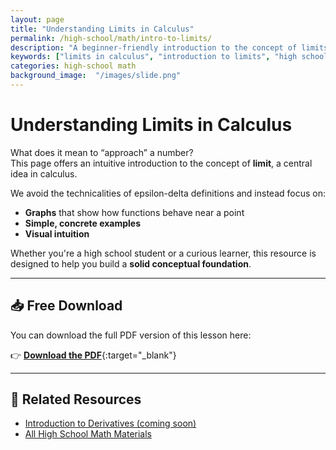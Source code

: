 ```yaml
---
layout: page
title: "Understanding Limits in Calculus"
permalink: /high-school/math/intro-to-limits/
description: "A beginner-friendly introduction to the concept of limits in calculus, using visual examples and clear explanations. Ideal for high school students."
keywords: ["limits in calculus", "introduction to limits", "high school math pdf", "conceptual calculus", "understanding limits"]
categories: high-school math
background_image:  "/images/slide.png"
---
```


# Understanding Limits in Calculus

What does it mean to “approach” a number?  
This page offers an intuitive introduction to the concept of **limit**, a central idea in calculus.

We avoid the technicalities of epsilon-delta definitions and instead focus on:
- **Graphs** that show how functions behave near a point
- **Simple, concrete examples**
- **Visual intuition**

Whether you're a high school student or a curious learner, this resource is designed to help you build a **solid conceptual foundation**.

---

## 📥 Free Download

You can download the full PDF version of this lesson here:

👉 [**Download the PDF**](/materials/high-school/math/intro-limits.pdf){:target="_blank"}

---

## 🔗 Related Resources

- [Introduction to Derivatives (coming soon)](/high-school/math/intro-to-derivatives/)
- [All High School Math Materials](/materials/high-school/math/)
